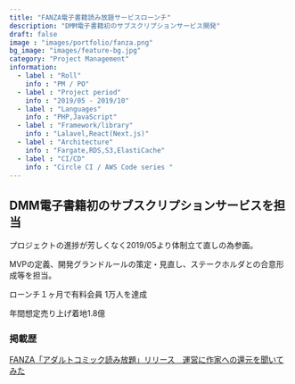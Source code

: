 ```yaml
---
title: "FANZA電子書籍読み放題サービスローンチ"
description: "DMM電子書籍初のサブスクリプションサービス開発"
draft: false
image : "images/portfolio/fanza.png"
bg_image: "images/feature-bg.jpg"
category: "Project Management"
information:
  - label : "Roll"
    info : "PM / PO"
  - label : "Project period"
    info : "2019/05 - 2019/10"
  - label : "Languages"
    info : "PHP,JavaScript"
  - label : "Framework/library"
    info : "Lalavel,React(Next.js)"
  - label : "Architecture"
    info : "Fargate,RDS,S3,ElastiCache"
  - label : "CI/CD"
    info : "Circle CI / AWS Code series "
---
```


## DMM電子書籍初のサブスクリプションサービスを担当

プロジェクトの進捗が芳しくなく2019/05より体制立て直しの為参画。

MVPの定義、開発グランドルールの策定・見直し、ステークホルダとの合意形成等を担当。


ローンチ１ヶ月で有料会員 1万人を達成

年間想定売り上げ着地1.8億

### 掲載歴
[FANZA「アダルトコミック読み放題」リリース　運営に作家への還元を聞いてみた](https://kai-you.net/article/68008)
